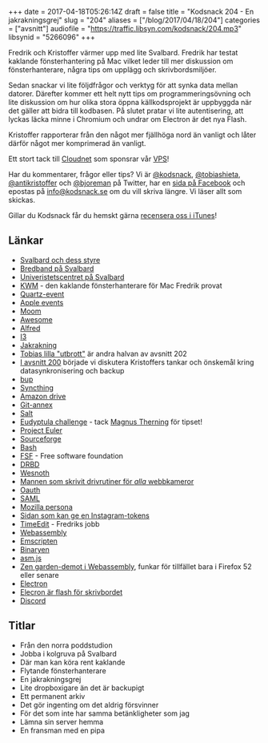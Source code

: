 +++
date = 2017-04-18T05:26:14Z
draft = false
title = "Kodsnack 204 - En jakrakningsgrej"
slug = "204"
aliases = ["/blog/2017/04/18/204"]
categories = ["avsnitt"]
audiofile = "https://traffic.libsyn.com/kodsnack/204.mp3"
libsynid = "5266096"
+++

Fredrik och Kristoffer värmer upp med lite Svalbard. Fredrik har testat kaklande fönsterhantering på Mac vilket leder till mer diskussion om fönsterhanterare, några tips om upplägg och skrivbordsmiljöer.

Sedan snackar vi lite följdfrågor och verktyg för att synka data mellan datorer. Därefter kommer ett helt nytt tips om programmeringsövning och lite diskussion om hur olika stora öppna källkodsprojekt är uppbyggda när det gäller att bidra till kodbasen. På slutet pratar vi lite autentisering, att lyckas läcka minne i Chromium och undrar om Electron är det nya Flash.

Kristoffer rapporterar från den något mer fjällhöga nord än vanligt och låter därför något mer komprimerad än vanligt.

Ett stort tack till [Cloudnet](http://www.cloudnet.se) som sponsrar vår [VPS](http://en.wikipedia.org/wiki/Virtual_private_server)!

Har du kommentarer, frågor eller tips? Vi är [@kodsnack](https://www.twitter.com/kodsnack), [@tobiashieta](https://www.twitter.com/tobiashieta), [@antikristoffer](https://www.twitter.com/antikristoffer) och [@bjoreman](https://www.twitter.com/bjoreman) på Twitter, har en [sida på Facebook](https://www.facebook.com/kodsnack) och epostas på [info@kodsnack.se](mailto:info@kodsnack.se) om du vill skriva längre. Vi läser allt som skickas.

Gillar du Kodsnack får du hemskt gärna [recensera oss i iTunes](http://itunes.apple.com/se/podcast/kodsnack/id561631498?l=en)!

## Länkar ##
* [Svalbard och dess styre](https://en.wikipedia.org/wiki/Svalbard)
* [Bredband på Svalbard](http://gizmodo.com/why-one-of-worlds-most-remote-places-has-the-fastest-i-1556126257)
* [Univeristetscentret på Svalbard](http://www.unis.no/)
* [KWM](https://koekeishiya.github.io/kwm/)  - den kaklande fönsterhanterare för Mac Fredrik provat
* [Quartz-event](https://developer.apple.com/reference/coregraphics/quartz_event_services)
* [Apple events](https://en.wikipedia.org/wiki/Apple_event)
* [Moom](https://manytricks.com/moom/)
* [Awesome](https://awesomewm.org/)
* [Alfred](https://www.alfredapp.com/)
* [I3](https://i3wm.org/)
* [Jakrakning](https://en.wiktionary.org/wiki/yak_shaving)
* [Tobias lilla "utbrott"](https://kodsnack.se/202/) är andra halvan av avsnitt 202
* [I avsnitt 200](https://kodsnack.se/200/) började vi diskutera Kristoffers tankar och önskemål kring datasynkronisering och backup
* [bup](https://bup.github.io/)
* [Syncthing](https://syncthing.net/)
* [Amazon drive](https://en.wikipedia.org/wiki/Amazon_Drive)
* [Git-annex](https://en.wikipedia.org/wiki/Git-annex)
* [Salt](https://saltstack.com/)
* [Eudyptula challenge](https://lwn.net/Articles/599231/) - tack [Magnus Therning](https://twitter.com/magthe) för tipset!
* [Project Euler](https://projecteuler.net/)
* [Sourceforge](https://en.wikipedia.org/wiki/SourceForge)
* [Bash](https://en.wikipedia.org/wiki/Bash_%28Unix_shell%29)
* [FSF](http://www.fsf.org/) - Free software foundation
* [DRBD](https://en.wikipedia.org/wiki/Distributed_Replicated_Block_Device)
* [Wesnoth](https://www.wesnoth.org/)
* [Mannen som skrivit drivrutiner för *alla* webbkameror](http://gizmodo.com/257458/linux-lovin-frenchman-writes-235-webcam-drivers-for-some-reason)
* [Oauth](https://en.wikipedia.org/wiki/OAuth)
* [SAML](https://en.wikipedia.org/wiki/Security_Assertion_Markup_Language)
* [Mozilla persona](https://en.wikipedia.org/wiki/Mozilla_Persona)
* [Sidan som kan ge en Instagram-tokens](http://instagram.pixelunion.net/)
* [TimeEdit](http://www.timeedit.com/) - Fredriks jobb
* [Webassembly](https://en.wikipedia.org/wiki/WebAssembly)
* [Emscripten](http://kripken.github.io/emscripten-site/)
* [Binaryen](https://github.com/WebAssembly/binaryen)
* [asm.js](https://en.wikipedia.org/wiki/Asm.js)
* [Zen garden-demot i Webassembly](https://medium.com/mozilla-tech/why-webassembly-is-a-game-changer-for-the-web-and-a-source-of-pride-for-mozilla-and-firefox-dda80e4c43cb), funkar för tillfället bara i Firefox 52 eller senare
* [Electron](https://en.wikipedia.org/wiki/Electron_%28software_framework%29)
* [Elecron är flash för skrivbordet](https://josephg.com/blog/electron-is-flash-for-the-desktop/)
* [Discord](https://en.wikipedia.org/wiki/Discord_%28software%29)

## Titlar ##
* Från den norra poddstudion
* Jobba i kolgruva på Svalbard
* Där man kan köra rent kaklande
* Flytande fönsterhanterare
* En jakrakningsgrej
* Lite dropboxigare än det är backupigt
* Ett permanent arkiv
* Det gör ingenting om det aldrig försvinner
* För det som inte har samma betänkligheter som jag
* Lämna sin server hemma
* En fransman med en pipa